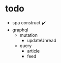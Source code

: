 # todo

- spa construct :heavy_check_mark:
- graphql
    - mutation
        - updateUnread
    - query
        - article
        - feed
